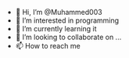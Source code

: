 - 👋 Hi, I’m @Muhammed003
- 👀 I’m interested in programming
- 🌱 I’m currently learning it
- 💞️ I’m looking to collaborate on ...
- 📫 How to reach me 

<!---
Muhammed003/Muhammed003 is a ✨ special ✨ repository because its `README.md` (this file) appears on your GitHub profile.
You can click the Preview link to take a look at your changes.
--->
